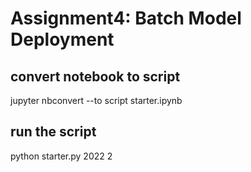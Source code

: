 # Assignment4: Batch Model Deployment

## convert notebook to script
jupyter nbconvert --to script starter.ipynb

## run the script
python starter.py 2022 2


